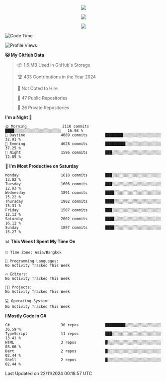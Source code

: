 <p align="center">
  <a href="say-hi.gif"> 
    <img align="center" src="say-hi.gif"/>
  </a>
</p>
<p align="center">
  <a href="https://github.com/htthinh1999">
    <img align="center" src="https://github-readme-stats-kappa-pink.vercel.app/api?username=htthinh1999&show_icons=true&count_private=true&theme=dracula"/>
  </a>
</p>
<p align="center">
  <a href="https://github.com/htthinh1999">
    <img src="https://github-readme-stats-kappa-pink.vercel.app/api/top-langs/?username=htthinh1999&layout=compact&langs_count=6&count_private=true&hide=tsql,hlsl,glsl,shaderlab&theme=dracula"/>
  </a>
</p>

<!--START_SECTION:waka-->
![Code Time](http://img.shields.io/badge/Code%20Time-0%20secs-blue)

![Profile Views](http://img.shields.io/badge/Profile%20Views-0-blue)

**🐱 My GitHub Data** 

> 📦 1.6 MB Used in GitHub's Storage 
 > 
> 🏆 433 Contributions in the Year 2024
 > 
> 🚫 Not Opted to Hire
 > 
> 📜 47 Public Repositories 
 > 
> 🔑 26 Private Repositories 
 > 
**I'm a Night 🦉** 

```text
🌞 Morning                2110 commits        ████░░░░░░░░░░░░░░░░░░░░░   16.98 % 
🌆 Daytime                4089 commits        ████████░░░░░░░░░░░░░░░░░   32.91 % 
🌃 Evening                4628 commits        █████████░░░░░░░░░░░░░░░░   37.25 % 
🌙 Night                  1596 commits        ███░░░░░░░░░░░░░░░░░░░░░░   12.85 % 
```
📅 **I'm Most Productive on Saturday** 

```text
Monday                   1618 commits        ███░░░░░░░░░░░░░░░░░░░░░░   13.02 % 
Tuesday                  1606 commits        ███░░░░░░░░░░░░░░░░░░░░░░   12.93 % 
Wednesday                1891 commits        ████░░░░░░░░░░░░░░░░░░░░░   15.22 % 
Thursday                 1902 commits        ████░░░░░░░░░░░░░░░░░░░░░   15.31 % 
Friday                   1507 commits        ███░░░░░░░░░░░░░░░░░░░░░░   12.13 % 
Saturday                 2002 commits        ████░░░░░░░░░░░░░░░░░░░░░   16.12 % 
Sunday                   1897 commits        ████░░░░░░░░░░░░░░░░░░░░░   15.27 % 
```


📊 **This Week I Spent My Time On** 

```text
🕑︎ Time Zone: Asia/Bangkok

💬 Programming Languages: 
No Activity Tracked This Week

🔥 Editors: 
No Activity Tracked This Week

🐱‍💻 Projects: 
No Activity Tracked This Week

💻 Operating System: 
No Activity Tracked This Week
```

**I Mostly Code in C#** 

```text
C#                       30 repos            █████████░░░░░░░░░░░░░░░░   36.59 % 
TypeScript               11 repos            ███░░░░░░░░░░░░░░░░░░░░░░   13.41 % 
HTML                     3 repos             █░░░░░░░░░░░░░░░░░░░░░░░░   03.66 % 
Dart                     2 repos             █░░░░░░░░░░░░░░░░░░░░░░░░   02.44 % 
Shell                    2 repos             █░░░░░░░░░░░░░░░░░░░░░░░░   02.44 % 
```




 Last Updated on 22/11/2024 00:18:57 UTC
<!--END_SECTION:waka-->
